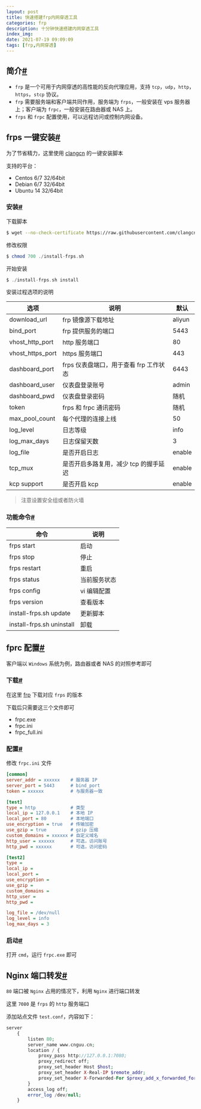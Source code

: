 ```yaml
---
layout: post
title: 快速搭建frp内网穿透工具
categories: frp
description: 十分钟快速搭建内网穿透工具
index_img: 
date: 2021-07-19 09:09:09
tags: [frp,内网穿透]
---
```

## 简介[#](#e05dce)

*   `frp` 是一个可用于内网穿透的高性能的反向代理应用，支持 `tcp`，`udp`，`http`，`https`，`stcp` 协议。
*   `frp` 需要服务端和客户端共同作用，服务端为 `frps`，一般安装在 vps 服务器上；客户端为 `frpc`，一般安装在路由器或 NAS 上。
*   `frps` 和 `frpc` 配置使用，可以远程访问或控制内网设备。

## frps 一键安装[#](#ea69d0)

为了节省精力，这里使用 [clangcn](https://github.com/clangcn/onekey-install-shell/tree/master/frps) 的一键安装脚本

支持的平台：

*   Centos 6/7 32/64bit
*   Debian 6/7 32/64bit
*   Ubuntu 14 32/64bit

### 安装[#](#e655a4)

下载脚本

```bash
$ wget --no-check-certificate https://raw.githubusercontent.com/clangcn/onekey-install-shell/master/frps/install-frps.sh -O ./install-frps.sh
```

修改权限

```php
$ chmod 700 ./install-frps.sh
```

开始安装

```php
$ ./install-frps.sh install
```

安装过程选项的说明

| 选项 | 说明 | 默认 |
| --- | --- | --- |
| download\_url | frp 镜像源下载地址 | aliyun |
| bind\_port | frp 提供服务的端口 | 5443 |
| vhost\_http\_port | http 服务端口 | 80 |
| vhost\_https\_port | https 服务端口 | 443 |
| dashboard\_port | frps 仪表盘端口，用于查看 frp 工作状态 | 6443 |
| dashboard\_user | 仪表盘登录账号 | admin |
| dashboard\_pwd | 仪表盘登录密码 | 随机 |
| token | frps 和 frpc 通讯密码 | 随机 |
| max\_pool\_count | 每个代理的连接上线 | 50 |
| log\_level | 日志等级 | info |
| log\_max\_days | 日志保留天数 | 3 |
| log\_file | 是否开启日志 | enable |
| tcp\_mux | 是否开启多路复用，减少 tcp 的握手延迟 | enable |
| kcp support | 是否开启 kcp | enable |

> 注意设置安全组或者防火墙

### 功能命令[#](#fc71fe)

| 命令 | 说明 |
| --- | --- |
| frps start | 启动 |
| frps stop | 停止 |
| frps restart | 重启 |
| frps status | 当前服务状态 |
| frps config | vi 编辑配置 |
| frps version | 查看版本 |
| install-frps.sh update | 更新脚本 |
| install-frps.sh uninstall | 卸载 |

## fprc 配置[#](#28b4e9)

客户端以 `Windows` 系统为例，路由器或者 NAS 的对照参考即可

### 下载[#](#f26ef9)

在这里 [frp](https://github.com/fatedier/frp/releases) 下载对应 `frps` 的版本

下载后只需要这三个文件即可

*   frpc.exe
*   frpc.ini
*   frpc\_full.ini

### 配置[#](#224e2c)

修改 `frpc.ini` 文件

```ini
[common]
server_addr = xxxxxx    # 服务器 IP
server_port = 5443      # bind_port
token = xxxxxx          # 与服务器一致

[test]
type = http             # 类型
local_ip = 127.0.0.1    # 本地 IP
local_port = 80         # 本地端口
use_encryption = true   # 传输加密
use_gzip = true         # gzip 压缩
custom_domains = xxxxxx # 自定义域名
http_user = xxxxxx      # 可选，访问账号
http_pwd = xxxxxx       # 可选，访问密码

[test2]
type =
local_ip =
local_port =
use_encryption =
use_gzip =
custom_domains =
http_user =
http_pwd =

log_file = /dev/null
log_level = info
log_max_days = 3
```

### 启动[#](#8e54dd)

打开 `cmd`，运行 `frpc.exe` 即可

## Nginx 端口转发[#](#e8554b)

`80` 端口被 `Nginx` 占用的情况下，利用 `Nginx` 进行端口转发

这里 `7080` 是 `frps` 的 `http` 服务端口

添加站点文件 `test.conf`，内容如下：

```php
server
    {
        listen 80;
        server_name www.cnguu.cn;
        location / {
            proxy_pass http://127.0.0.1:7080;
            proxy_redirect off;
            proxy_set_header Host $host;
            proxy_set_header X-Real-IP $remote_addr;
            proxy_set_header X-Forwarded-For $proxy_add_x_forwarded_for;
        }
        access_log off;
        error_log /dev/null;
    }
```